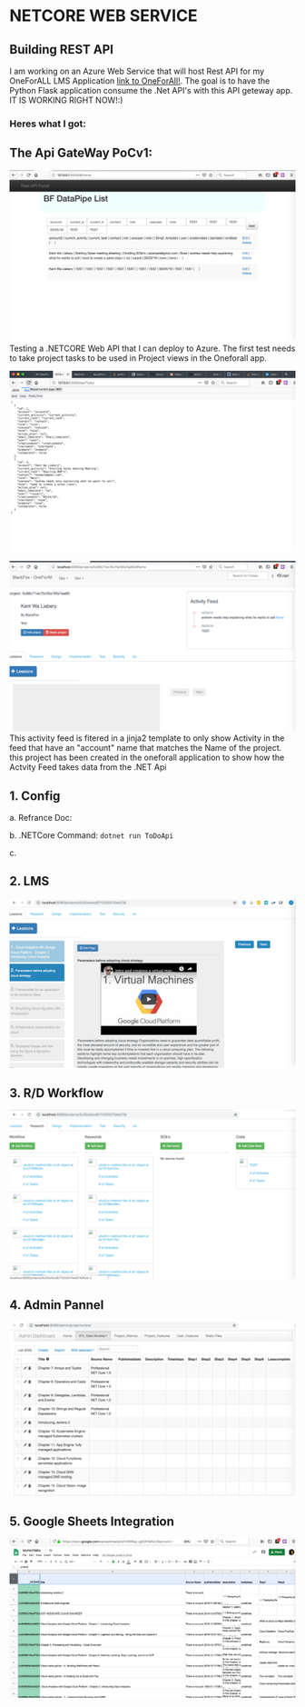 # NETCORE WEB SERVICE

## Building REST API

I am working on an Azure Web Service that will host Rest API for my OneForALL LMS Application [link to OneForAll!](https://github.com/BlackFoxgamingstudio/OneForAll). The goal is to have the Python Flask application consume the .Net API's with this API geteway app. IT IS WORKING RIGHT NOW!:)

### Heres what I got:

## The Api GateWay PoCv1:

![Image of PoC test1](https://raw.githubusercontent.com/BlackFoxgamingstudio/NETCORE/master/test1.png)
Testing a .NETCORE Web API that I can deploy to Azure. The first test needs to take project tasks to be used in Project views in the Oneforall app. 

![Image of PoC test2](https://raw.githubusercontent.com/BlackFoxgamingstudio/NETCORE/master/test2.png)


![Image of PoC test3](https://raw.githubusercontent.com/BlackFoxgamingstudio/NETCORE/master/test3.png)
This activity feed is fitered in a jinja2 template to only show Activity in the feed that have an "account" name that matches the Name of the project. this project has been created in the oneforall application to show how the Actvity Feed takes data from the .NET Api


## 1. Config

  a.  Refrance Doc:
   
  b. .NETCore Command:
         ```dotnet run ToDoApi```
   
  c. 
   
## 2. LMS

![Image of Project based LMS](https://raw.githubusercontent.com/BlackFoxgamingstudio/NETCORE/master/lmstest4.png)
## 3. R/D Workflow


![Image of users Workflow](https://raw.githubusercontent.com/BlackFoxgamingstudio/NETCORE/master/RDstudytest5.png)
## 4. Admin Pannel


![Image of PoC export and update classes and projects](https://raw.githubusercontent.com/BlackFoxgamingstudio/NETCORE/master/Admin_Pannel.png)
## 5. Google Sheets Integration


![Image of PoC export and update classes and projects](https://raw.githubusercontent.com/BlackFoxgamingstudio/NETCORE/master/GoglesheetsIntegration.png)

